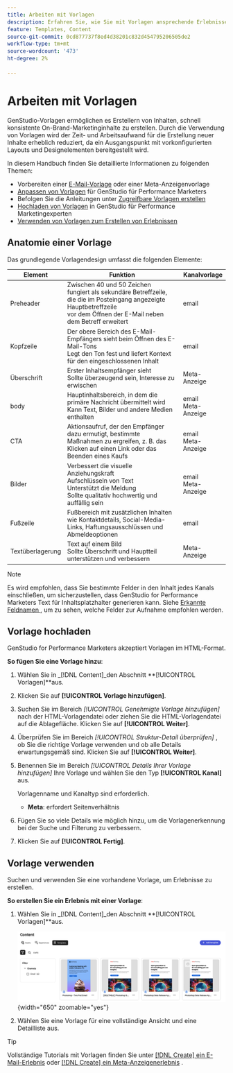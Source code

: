 ```yaml
---
title: Arbeiten mit Vorlagen
description: Erfahren Sie, wie Sie mit Vorlagen ansprechende Erlebnisse in Adobe GenStudio für Performance-Marketer erstellen können.
feature: Templates, Content
source-git-commit: 0cd877737f8ed4d38201c832d454795206505de2
workflow-type: tm+mt
source-wordcount: '473'
ht-degree: 2%

---
```



# Arbeiten mit Vorlagen

GenStudio-Vorlagen ermöglichen es Erstellern von Inhalten, schnell konsistente On-Brand-Marketinginhalte zu erstellen. Durch die Verwendung von Vorlagen wird der Zeit- und Arbeitsaufwand für die Erstellung neuer Inhalte erheblich reduziert, da ein Ausgangspunkt mit vorkonfigurierten Layouts und Designelementen bereitgestellt wird.

In diesem Handbuch finden Sie detaillierte Informationen zu folgenden Themen:

* Vorbereiten einer [E-Mail-Vorlage](email-template.md) oder einer Meta-Anzeigenvorlage
* [Anpassen von Vorlagen](customize-template.md) für GenStudio für Performance Marketers
* Befolgen Sie die Anleitungen unter [Zugreifbare Vorlagen erstellen](accessibility-for-templates.md)
* [Hochladen von Vorlagen](#upload-a-template) in GenStudio für Performance Marketingexperten
* [Verwenden von Vorlagen zum Erstellen von Erlebnissen](#use-a-template)

## Anatomie einer Vorlage

Das grundlegende Vorlagendesign umfasst die folgenden Elemente:

| Element | Funktion | Kanalvorlage |
| ------------ | ---------------------- | -------------------- |
| Preheader | Zwischen 40 und 50 Zeichen <br>fungiert als sekundäre Betreffzeile, die die im Posteingang angezeigte Hauptbetreffzeile <br>vor dem Öffnen der E-Mail neben dem Betreff erweitert | email |
| Kopfzeile | Der obere Bereich des E-Mail-Empfängers sieht beim Öffnen des E-Mail-Tons <br>Legt den Ton fest und liefert Kontext für den eingeschlossenen Inhalt | email |
| Überschrift | Erster Inhaltsempfänger sieht <br>Sollte überzeugend sein, Interesse zu erwischen | Meta-Anzeige |
| body | Hauptinhaltsbereich, in dem die primäre Nachricht übermittelt wird <br>Kann Text, Bilder und andere Medien enthalten | email<br>Meta-Anzeige |
| CTA | Aktionsaufruf, der den Empfänger dazu ermutigt, bestimmte Maßnahmen zu ergreifen, z. B. das Klicken auf einen Link oder das Beenden eines Kaufs | email<br>Meta-Anzeige |
| Bilder | Verbessert die visuelle Anziehungskraft <br>Aufschlüsseln von Text <br>Unterstützt die Meldung <br>Sollte qualitativ hochwertig und auffällig sein | email<br>Meta-Anzeige |
| Fußzeile | Fußbereich mit zusätzlichen Inhalten wie Kontaktdetails, Social-Media-Links, Haftungsausschlüssen und Abmeldeoptionen | email |
| Textüberlagerung | Text auf einem Bild <br>Sollte Überschrift und Hauptteil unterstützen und verbessern | Meta-Anzeige |

>[!NOTE]
>
>Es wird empfohlen, dass Sie bestimmte Felder in den Inhalt jedes Kanals einschließen, um sicherzustellen, dass GenStudio for Performance Marketers Text für Inhaltsplatzhalter generieren kann. Siehe [Erkannte Feldnamen ](customize-template.md#recognized-field-names) , um zu sehen, welche Felder zur Aufnahme empfohlen werden.

## Vorlage hochladen

GenStudio for Performance Marketers akzeptiert Vorlagen im HTML-Format.

**So fügen Sie eine Vorlage hinzu**:

1. Wählen Sie in _[!DNL Content]_den Abschnitt **[!UICONTROL Vorlagen]**aus.

1. Klicken Sie auf **[!UICONTROL Vorlage hinzufügen]**.

1. Suchen Sie im Bereich _[!UICONTROL Genehmigte Vorlage hinzufügen]_ nach der HTML-Vorlagendatei oder ziehen Sie die HTML-Vorlagendatei auf die Ablagefläche. Klicken Sie auf **[!UICONTROL Weiter]**.

1. Überprüfen Sie im Bereich _[!UICONTROL Struktur-Detail überprüfen]_ , ob Sie die richtige Vorlage verwenden und ob alle Details erwartungsgemäß sind. Klicken Sie auf **[!UICONTROL Weiter]**.

1. Benennen Sie im Bereich _[!UICONTROL Details Ihrer Vorlage hinzufügen]_ Ihre Vorlage und wählen Sie den Typ **[!UICONTROL Kanal]** aus.

   Vorlagenname und Kanaltyp sind erforderlich.

   * **Meta**: erfordert Seitenverhältnis
   <!-- **Display ads**: requires Dimensions -->

1. Fügen Sie so viele Details wie möglich hinzu, um die Vorlagenerkennung bei der Suche und Filterung zu verbessern.

1. Klicken Sie auf **[!UICONTROL Fertig]**.

## Vorlage verwenden

Suchen und verwenden Sie eine vorhandene Vorlage, um Erlebnisse zu erstellen.

**So erstellen Sie ein Erlebnis mit einer Vorlage**:

1. Wählen Sie in _[!DNL Content]_den Abschnitt **[!UICONTROL Vorlagen]**aus.

   ![Liste der Inhaltsvorlagen](../../assets/content-templates.png){width="650" zoomable="yes"}

1. Wählen Sie eine Vorlage für eine vollständige Ansicht und eine Detailliste aus.

>[!TIP]
>
>Vollständige Tutorials mit Vorlagen finden Sie unter [[!DNL Create] ein E-Mail-Erlebnis](/help/tutorials/create-email-experience.md) oder [[!DNL Create] ein Meta-Anzeigenerlebnis](/help/tutorials/create-meta-ad.md) .
<!--  The create button in Content Template view does not work yet.
1. Click **[!UICONTROL Create Experience]** (paintbrush) from the upper right corner to use the template.
-->
